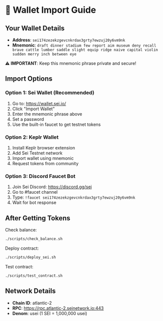 # 🔐 Wallet Import Guide

## Your Wallet Details
- **Address**: `sei174zezekzgevcnkrdax3grty7ewzuj20y6vm9nk`
- **Mnemonic**: `draft dinner stadium few report aim museum deny recall brave cattle lumber saddle slight equip ridge naive capital violin sudden merry inch between eye`

⚠️ **IMPORTANT**: Keep this mnemonic phrase private and secure!

## Import Options

### Option 1: Sei Wallet (Recommended)
1. Go to: https://wallet.sei.io/
2. Click "Import Wallet"
3. Enter the mnemonic phrase above
4. Set a password
5. Use the built-in faucet to get testnet tokens

### Option 2: Keplr Wallet
1. Install Keplr browser extension
2. Add Sei Testnet network
3. Import wallet using mnemonic
4. Request tokens from community

### Option 3: Discord Faucet Bot
1. Join Sei Discord: https://discord.gg/sei
2. Go to #faucet channel
3. Type: `!faucet sei174zezekzgevcnkrdax3grty7ewzuj20y6vm9nk`
4. Wait for bot response

## After Getting Tokens

Check balance:
```bash
./scripts/check_balance.sh
```

Deploy contract:
```bash
./scripts/deploy_sei.sh
```

Test contract:
```bash
./scripts/test_contract.sh
```

## Network Details
- **Chain ID**: atlantic-2
- **RPC**: https://rpc.atlantic-2.seinetwork.io:443
- **Denom**: usei (1 SEI = 1,000,000 usei)